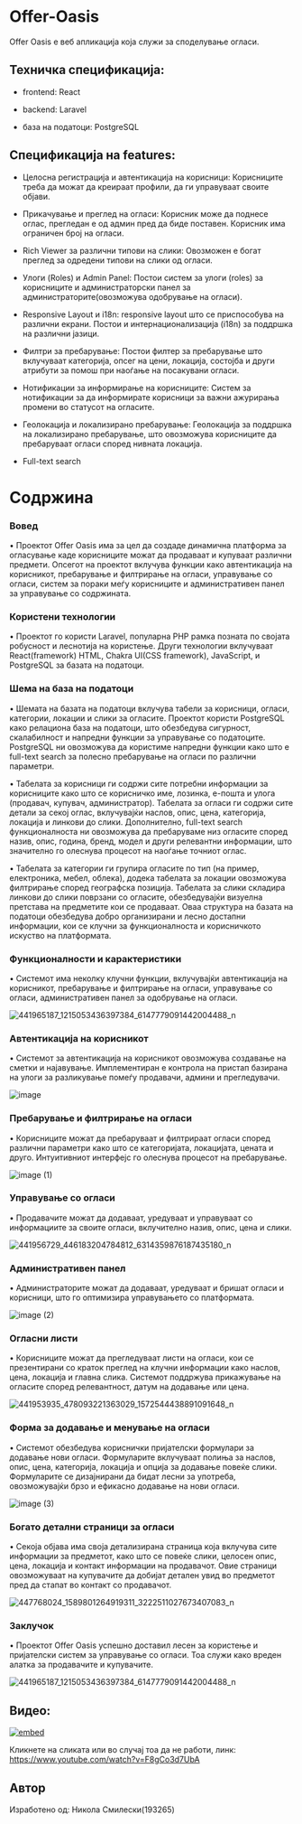 # Offer-Oasis

Offer Oasis e веб апликација која служи за споделување огласи.

## Техничка спецификација:

- frontend: React

- backend: Laravel

- база на податоци: PostgreSQL

## Спецификација на features:

- Целосна регистрација и автентикација на корисници: Корисниците треба да можат да креираат профили, да ги управуваат своите објави.

- Прикачување и преглед на огласи: Корисник може да поднесе оглас, прегледан е од админ пред да биде поставен. Корисник има ограничен број на огласи.

- Rich Viewer за различни типови на слики: Овозможен е богат преглед за одредени типови на слики од огласи.

- Улоги (Roles) и Admin Panel: Постои систем за улоги (roles) за корисниците и администраторски панел за администраторите(овозможува одобрување на огласи).

- Responsive Layout и i18n: responsive layout што се приспособува на различни екрани. Постои и интернационализација (i18n) за поддршка на различни јазици.

- Филтри за пребарување: Постои филтер за пребарување што вклучуваат категорија, опсег на цени, локација, состојба и други атрибути за помош при наоѓање на посакувани огласи.

- Нотификации за информирање на корисниците: Систем за нотификации за да информирате корисници за важни ажурирања промени во статусот на огласите.

- Геолокација и локализирано пребарување: Геолокација за поддршка на локализирано пребарување, што овозможува корисниците да пребаруваат огласи според нивната локација.

- Full-text search

# Содржина
### Вовед
   
• Проектот Offer Oasis има за цел да создаде динамична платформа за огласување каде корисниците можат да продаваат и купуваат различни предмети.
 Опсегот на проектот вклучува функции како автентикација на корисникот, пребарување и филтрирање на огласи, управување со огласи, систем за пораки меѓу корисниците и административен панел за управување со содржината.
### Користени технологии
   
• Проектот го користи Laravel, популарна PHP рамка позната по својата
робусност и леснотија на користење. Други технологии вклучуваат React(framework) HTML, Chakra UI(CSS framework),
JavaScript, и PostgreSQL за базата на податоци.
### Шема на база на податоци

• Шемата на базата на податоци вклучува табели за корисници, огласи, категории, локации и слики за огласите. Проектот користи PostgreSQL како релациона база на податоци, што обезбедува сигурност, скалабилност и напредни функции за управување со податоците. PostgreSQL ни овозможува да користиме напредни функции како што е full-text search за полесно пребарување на огласи по различни параметри.

• Табелата за корисници ги содржи сите потребни информации за корисниците како што се корисничко име, лозинка, е-пошта и улога (продавач, купувач, администратор). Табелата за огласи ги содржи сите детали за секој оглас, вклучувајќи наслов, опис, цена, категорија, локација и линкови до слики. Дополнително, full-text search функционалноста ни овозможува да пребаруваме низ огласите според назив, опис, година, бренд, модел и други релевантни информации, што значително го олеснува процесот на наоѓање точниот оглас.

• Табелата за категории ги групира огласите по тип (на пример, електроника, мебел, облека), додека табелата за локации овозможува филтрирање според географска позиција. Табелата за слики складира линкови до слики поврзани со огласите, обезбедувајќи визуелна претстава на предметите кои се продаваат. Оваа структура на базата на податоци обезбедува добро организирани и лесно достапни информации, кои се клучни за функционалноста и корисничкото искуство на платформата.

### Функционалности и карактеристики 
• Системот има неколку клучни функции, вклучувајќи автентикација на корисникот, пребарување и филтрирање на огласи, управување со огласи, административен панел за одобрување на огласи.

   ![441965187_1215053436397384_6147779091442004488_n](https://github.com/neobugs1/Offer-Oasis/assets/82407556/85917ef6-754e-4397-8666-e93843be15c7)
### Автентикација на корисникот 
• Системот за автентикација на корисникот овозможува создавање на сметки и најавување. Имплементиран е контрола на пристап базирана на улоги за разликување помеѓу продавачи, админи и прегледувачи.

   ![image](https://github.com/neobugs1/Offer-Oasis/assets/82407556/2279fc27-f493-4691-9186-ee0d7a85d5df)
### Пребарување и филтрирање на огласи 
• Корисниците можат да пребаруваат и филтрираат огласи според различни параметри како што се категоријата, локацијата, цената и друго. Интуитивниот интерфејс го олеснува процесот на пребарување.

   ![image (1)](https://github.com/neobugs1/Offer-Oasis/assets/82407556/2fde4369-1f17-4676-b8f6-b7247c2802be)
### Управување со огласи 
• Продавачите можат да додаваат, уредуваат и управуваат со информациите за своите огласи, вклучително назив, опис, цена и слики.

   ![441956729_446183204784812_6314359876187435180_n](https://github.com/neobugs1/Offer-Oasis/assets/82407556/a5bcabb5-de3b-4c53-916e-b1bbf5e4a8e6)

### Административен панел 
• Администраторите можат да додаваат, уредуваат и бришат огласи и корисници, што го оптимизира управувањето со платформата.

 ![image (2)](https://github.com/neobugs1/Offer-Oasis/assets/82407556/0d87ef2b-04ed-42b0-b277-8d551a0fd368)
### Огласни листи
• Корисниците можат да прегледуваат листи на огласи, кои се презентирани со краток преглед на клучни информации како наслов, цена, локација и главна слика. Системот поддржува прикажување на огласите според релевантност, датум на додавање или цена.

![441953935_478093221363029_1572544438891091648_n](https://github.com/neobugs1/Offer-Oasis/assets/82407556/523dd8af-0f68-4414-9bf3-f69e0be290ed)

### Форма за додавање и менување на огласи
• Системот обезбедува кориснички пријателски формулари за додавање нови огласи. Формуларите вклучуваат полиња за наслов, опис, цена, категорија, локација и опција за додавање повеќе слики. Формуларите се дизајнирани да бидат лесни за употреба, овозможувајќи брзо и ефикасно додавање на нови огласи.

![image (3)](https://github.com/neobugs1/Offer-Oasis/assets/82407556/50d2c075-f643-44e7-99c9-d58ca2bd1223)
### Богато детални страници за огласи
• Секоја објава има своја детализирана страница која вклучува сите информации за предметот, како што се повеќе слики, целосен опис, цена, локација и контакт информации на продавачот. Овие страници овозможуваат на купувачите да добијат детален увид во предметот пред да стапат во контакт со продавачот.

![447768024_1589801264919311_3222511027673407083_n](https://github.com/neobugs1/Offer-Oasis/assets/82407556/8d1ef757-9ef6-444f-a5b2-8cd667a247cf)

### Заклучок 
• Проектот Offer Oasis успешно доставил лесен за користење и пријателски систем за управување со огласи. Тоа служи како вреден алатка за продавачите и купувачите.

![441965187_1215053436397384_6147779091442004488_n](https://github.com/neobugs1/Offer-Oasis/assets/82407556/85917ef6-754e-4397-8666-e93843be15c7)

## Видео:

[![embed](https://i.ytimg.com/vi/F8gCo3d7UbA/maxresdefault.jpg)](https://www.youtube.com/watch?v=F8gCo3d7UbA "Youtube Video")

Кликнете на сликата или во случај тоа да не работи, линк: https://www.youtube.com/watch?v=F8gCo3d7UbA

## Автор

Изработено од: Никола Смилески(193265)
